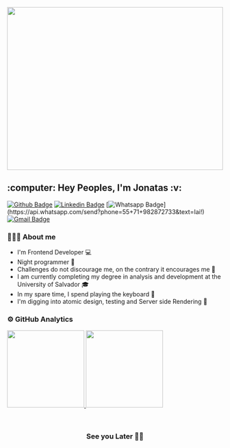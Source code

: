 <img width="100%" height="380" src="https://lh6.googleusercontent.com/H0yEM1frYwFBEmRP63HAWgS9Py97W8YX_5LJZSL-APCV1utiA8I2MxOvNQWoEzA0n_uT3hWwLMWmBCh5O1hW=w1280-h625-rw">

<h2>:computer: Hey Peoples, I'm Jonatas :v: </h2>
 
 
[![Github Badge](https://img.shields.io/badge/-Github-000?style=flat-square&logo=Github&logoColor=white&link=https://github.com/DevJonh)](https://github.com/DevJonh)
[![Linkedin Badge](https://img.shields.io/badge/-LinkedIn-informational?style=flat-square&logo=Linkedin&logoColor=white&link=https://www.linkedin.com/in/jonatas-senna/)](https://www.linkedin.com/in/jonatas-senna/)
[![Whatsapp Badge](https://img.shields.io/badge/-WathsApp-success?style=flat-square&logo=whatsapp&logoColor=white&link=https://api.whatsapp.com/send?phone=5571982872733&text=Iai!)](https://api.whatsapp.com/send?phone=55+71+982872733&text=Iai!)
[![Gmail Badge](https://img.shields.io/badge/-Gmail-940000?style=flat-square&logo=Gmail&logoColor=white&link=mailto:devjhon.senna@gmail.com)](mailto:devjhon.senna@gmail.com)

### 👨🏾‍💻 About me

 - I'm Frontend Developer :computer:
 - Night programmer :city_sunrise:
 - Challenges do not discourage me, on the contrary it encourages me :balloon:
 - I am currently completing my degree in analysis and development at the University of Salvador :mortar_board:
 - In my spare time, I spend playing the keyboard :musical_keyboard:
 - I'm digging into atomic design, testing and Server side Rendering :mag_right:

### ⚙ GitHub Analytics

<p>
<a href="https://github.com/DevJonh">
  <img height="180em" src="https://github-readme-stats-eight-theta.vercel.app/api?username=DevJonh&show_icons=true&theme=radical&include_all_commits=true&count_private=true"/>
  <img height="180em" src="https://github-readme-stats-eight-theta.vercel.app/api/top-langs/?username=DevJonh&layout=compact&langs_count=8&theme=radical"/>
</a>
</p>
<br />
<h3 align='center'>See you Later 🖐🏾</h3>

